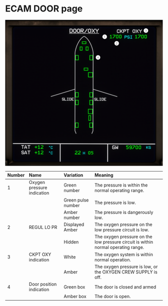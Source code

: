 # ECAM DOOR page

![DOOR ECAM page](door.png "DOOR ECAM page")


| Number | Name                       | Variation          | Meaning                                                                           |
|:-------|:---------------------------|:-------------------|:----------------------------------------------------------------------------------|
| 1      | Oxygen pressure indication | Green number       | The pressure is within the normal operating range.                                |
|        |                            | Green pulse number | The pressure is low.                                                              |
|        |                            | Amber number       | The pressure is dangerously low.                                                  |
| 2      | REGUL LO PR                | Displayed Amber    | The oxygen pressure on the low pressure circuit is low.                           |
|        |                            | Hidden             | The oxygen pressure on the low pressure circuit is within normal operating range. |
| 3      | CKPT OXY indication        | White              | The oxygen system is within normal operation.                                     |
|        |                            | Amber              | The oxygen pressure is low, or the OXYGEN CREW SUPPLY is off.                     |
| 4      | Door position indication   | Green box          | The door is closed and armed                                                      |
|        |                            | Amber box          | The door is open.                                                                 |


